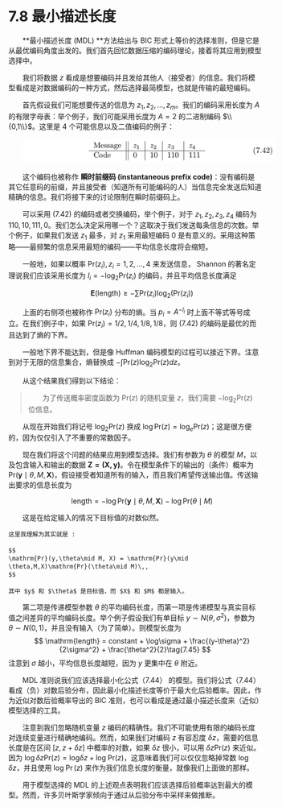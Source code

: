 # 7.8 最小描述长度

<style>p{text-indent:2em;2}</style>

**最小描述长度 (MDL) **方法给出与 BIC 形式上等价的选择准则，但是它是从最优编码角度出发的。我们首先回忆数据压缩的编码理论，接着将其应用到模型选择中。

我们将数据 $z$ 看成是想要编码并且发给其他人（接受者）的信息。我们将模型看成是对数据编码的一种方式，然后选择最简模型，也就是传输的最短编码。

首先假设我们可能想要传送的信息为 $z_1,z_2,\ldots,z_m$。我们的编码采用长度为 $A$ 的有限字母表：举个例子，我们可能采用长度为 $A=2$ 的二进制编码 $\\{0,1\\}$。这里是 4 个可能信息以及二值编码的例子：

![](../img/07/pic3.png)

这个编码也被称作 **瞬时前缀码 (instantaneous prefix code)**：没有编码是其它任意码的前缀，并且接受者（知道所有可能编码的人）当信息完全发送后知道精确的信息。我们将接下来的讨论限制在瞬时前缀码上。

可以采用 (7.42) 的编码或者交换编码，举个例子，对于 $z_1,z_2,z_3,z_4$ 编码为 $110,10,111,0$。我们怎么决定采用哪一个？这取决于我们发送每条信息的次数。举个例子，如果我们发送 $z_1$ 最多，对 $z_1$ 采用最短编码 $0$ 是有意义的。采用这种策略——最频繁的信息采用最短的编码——平均信息长度将会缩短。

一般地，如果以概率 $\mathrm{Pr}(z_i),z_i=1,2,\ldots,4$ 来发送信息， Shannon 的著名定理说我们应该采用长度为 $l_i=-\mathrm{log}_2 \mathrm{Pr}(z_i)$ 的编码，并且平均信息长度满足

$$
\mathbf{E}(\mathrm{length}) \ge -\sum \mathrm{Pr}(z_i)\log_2(\mathrm{Pr}(z_i))\tag{7.43}
$$

上面的右侧项也被称作 $\mathrm{Pr}(z_i)$ 分布的熵。当 $p_i=A^{-l_i}$ 时上面不等式等号成立。在我们例子中，如果 $\mathrm{Pr}(z_i)=1/2,1/4,1/8,1/8$，则 (7.42) 的编码是最优的而且达到了熵的下界。

一般地下界不能达到，但是像 Huffman 编码模型的过程可以接近下界。注意到对于无限的信息集合，熵替换成 $-\int \mathrm{Pr}(z)\log_2\mathrm{Pr}(z)dz$。

从这个结果我们得到以下结论：

> 为了传送概率密度函数为 $\mathrm{Pr}(z)$ 的随机变量 $z$，我们需要 $-\log_2\mathrm{Pr}(z)$ 位信息。

从现在开始我们将记号 $\log_2\mathrm{Pr}(z)$ 换成 $\log\mathrm{Pr}(z)=\log_e \mathrm{Pr}(z)$；这是很方便的，因为仅仅引入了不重要的常数因子。

现在我们将这个问题的结果应用到模型选择。我们有参数为 $\theta$ 的模型 $M$，以及包含输入和输出的数据 $\mathbf{Z=(X,y)}$。令在模型条件下的输出的（条件）概率为 $\mathrm{Pr}(\mathbf y\mid\theta,M,\mathbf X)$，假设接受者知道所有的输入，而且我们希望传送输出值。传送输出要求的信息长度为

$$
\mathrm{length} = -\log \mathrm{Pr}(\mathbf y\mid \theta,M,\mathbf X)-\log \mathrm{Pr}(\theta\mid M)\tag{7.44} 
$$

这是在给定输入的情况下目标值的对数似然。

```{note}
这里我理解为其实就是 :

$$
\mathrm{Pr}(y,\theta\mid M, X) = \mathrm{Pr}(y\mid \theta,M,X)\mathrm{Pr}(\theta\mid M)\,,
$$

其中 $y$ 和 $\theta$ 是目标值，而 $X$ 和 $M$ 都是输入。
```

第二项是传递模型参数 $\theta$ 的平均编码长度，而第一项是传递模型与真实目标值之间差异的平均编码长度。举个例子假设我们有单目标 $y\sim N(\theta,\sigma^2)$，参数为 $\theta\sim N(0,1)$，并且没有输入（为了简单）。则模型长度为
$$
\mathrm{length} = constant + \log\sigma + \frac{(y-\theta)^2}{2\sigma^2} + \frac{\theta^2}{2}\tag{7.45}
$$
注意到 $\sigma$ 越小，平均信息长度越短，因为 $y$ 更集中在 $\theta$ 附近。

MDL 准则说我们应该选择最小化公式（7.44） 的模型。我们将公式（7.44）看成（负）对数后验分布，因此最小化描述长度等价于最大化后验概率。因此，作为近似对数后验概率导出的 BIC 准则，也可以看成是通过最小描述长度来（近似）模型选择的工具。

注意到我们忽略随机变量 $z$ 编码的精确性。我们不可能使用有限的编码长度对连续变量进行精确地编码。然而，如果我们对编码 $z$ 有容忍度 $\delta z$，需要的信息长度是在区间 $[z,z+\delta z]$ 中概率的对数，如果 $\delta z$ 很小，可以用 $\delta z\mathrm{Pr}(z)$ 来近似。因为 $\log\delta z\mathrm{Pr}(z)=\mathrm{log}\delta z + \mathrm{log}\;\mathrm{Pr}(z)$，这意味着我们可以仅仅忽略掉常数 $\mathrm{log}\;\delta z$，并且使用 $\mathrm{log\; \Pr}(z)$ 来作为我们信息长度的衡量，就像我们上面做的那样。

用于模型选择的 MDL 的上述观点表明我们应该选择后验概率达到最大的模型。然而，许多贝叶斯学家倾向于通过从后验分布中采样来做推断。
